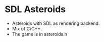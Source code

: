 # SDL Asteroids

* Asteroids with SDL as rendering backend.
* Mix of C/C++.
* The game is in asteroids.h
